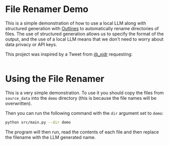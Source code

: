 # File Renamer Demo

This is a simple demonstration of how to use a local LLM along with structured generation with [Outlines](https://github.com/dottxt-ai/outlines) to automatically rename directories of files. The use of structured generation allows us to specify the format of the output, and the use of a local LLM means that we don't need to worry about data privacy or API keys.

This project was inspired by a Tweet from [@_xjdr](https://twitter.com/_xjdr) requesting:

```

```

# Using the File Renamer

This is a very simple demonstration. To use it you should copy the files from `source_data` into the `demo` directory (this is because the file names will be overwritten).

Then you can run the following command with the `dir` argument set to `demo`:

```bash
python src/main.py --dir demo
```

The program will then run, read the contents of each file and then replace the filename with the LLM generated name.